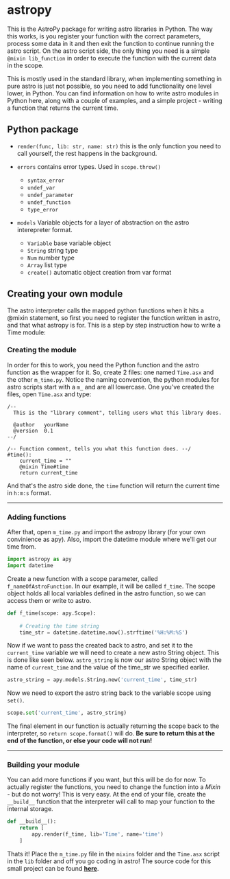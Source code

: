 # astropy

This is the AstroPy package for writing astro libraries in Python. The way this works, is you register your function with the 
correct parameters, process some data in it and then exit the function to continue running the astro script. On the astro script 
side, the only thing you need is a simple `@mixin lib_function` in order to execute the function with the current data in the scope.

This is mostly used in the standard library, when implementing something in pure astro is just not possible, so you need to 
add functionality one level lower, in Python. You can find information on how to write astro modules in Python here, along with
a couple of examples, and a simple project - writing a function that returns the current time.

## Python package

* `render(func, lib: str, name: str)` this is the only function you need to call yourself, the rest happens in the background.

* `errors` contains error types. Used in `scope.throw()`
  - `syntax_error`
  - `undef_var`
  - `undef_parameter`
  - `undef_function`
  - `type_error`

* `models` Variable objects for a layer of abstraction on the astro interepreter format.
  - `Variable` base variable object
  - `String` string type
  - `Num` number type
  - `Array` list type
  - `create()` automatic object creation from var format
  
  
## Creating your own module

The astro interpreter calls the mapped python functions when it hits a @mixin statement, so first you need to register the function
written in astro, and that what astropy is for. This is a step by step instruction how to write a Time module:

### Creating the module

In order for this to work, you need the Python function and the astro function as the wrapper for it. So, create 2 files:
one named `Time.asx` and the other `m_time.py`. Notice the naming convention, the python modules for astro scripts start with
a `m_` and are all lowercase. One you've created the files, open `Time.asx` and type:

```
/--
  This is the "library comment", telling users what this library does.

  @author   yourName
  @version  0.1
--/

/-- Function comment, tells you what this function does. --/
#time():
    current_time = ""
    @mixin Time#time
    return current_time
```

And that's the astro side done, the `time` function will return the current time in `h:m:s` format.
___
### Adding functions

After that, open `m_time.py` and import the astropy library (for your own convinience as apy). Also, import the datetime module
where we'll get our time from.
```py
import astropy as apy
import datetime
```
Create a new function with a scope parameter, called `f_nameOfAstroFunction`. In our example, it will be called `f_time`. The
scope object holds all local variables defined in the astro function, so we can access them or write to astro.
```py
def f_time(scope: apy.Scope):
    
    # Creating the time string
    time_str = datetime.datetime.now().strftime('%H:%M:%S')
```
Now if we want to pass the created back to astro, and set it to the `current_time` variable we will need to create a new astro 
String object. This is done like seen below. `astro_string` is now our astro String object with the name of `current_time` and the
value of the time_str we specified earlier.
```py
astro_string = apy.models.String.new('current_time', time_str)
```
Now we need to export the astro string back to the variable scope using `set()`.
```py
scope.set('current_time', astro_string)
```
The final element in our function is actually returning the scope back to the interpreter, so `return scope.format()` will do.
**Be sure to return this at the end of the function, or else your code will not run!**

___
### Building your module

You can add more functions if you want, but this will be do for now. To actually register the functions, you need to change the
function into a *Mixin* - but do not worry! This is very easy. At the end of your file, create the `__build__` function that 
the interpreter will call to map your function to the internal storage.

```py
def __build__():
    return [
        apy.render(f_time, lib='Time', name='time')
    ]
```

Thats it! Place the `m_time.py` file in the `mixins` folder and the `Time.asx` script in the `lib` folder and off you go coding in astro!
The source code for this small project can be found **[here](https://github.com/xyLotus/astro/tree/main/examples/Time)**.
